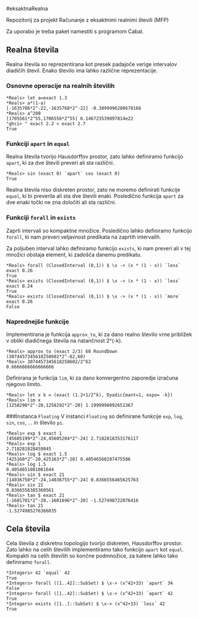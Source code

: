 #eksaktnaRealna

Repozitorij za projekt Računanje z eksaktnimi realnimi števili (MFP)

Za uporabo je treba paket namestiti s programom Cabal.

## Realna števila
Realna števila so reprezentirana kot presek padajoče verige intervalov diadičih števil. Enako število ima lahko različne reprezentacije.
### Osnovne operacije na realnih številih
```
*Reals> let a=exact 1.3
*Reals> a*(1-a)
[-1635786*2^-22,-1635768*2^-22] -0.3899996280670166
*Reals> a^200
[1705561*2^55,1706556*2^55] 6.146723539897814e22
"ghci> " exact 2.2 < exact 2.7
True
```
### Funkciji `apart` in `equal`
Realna števila tvorijo Hausdorffov prostor, zato lahko definiramo funkcijo `apart`, ki za dve števili preveri ali sta različni. 
```
*Reals> sin (exact 0) `apart` cos (exact 0)
True
```
Realna števila niso diskreten prostor, zato ne moremo definirati funkcije `equal`, ki bi preverila ali sta dve števili enaki. Posledično funkcija `apart` za dve enaki točki ne zna določiti ali sta različni.
### Funkciji `forall` in `exists`
Zaprti intervali so kompaktne množice. Posledično lahko definiramo funkcijo `forall`, ki nam preveri veljavnost predikata na zaprtih intervalih. 

Za poljuben interval lahko definiramo funkcijo `exists`, ki nam preveri ali v tej množici obstaja element, ki zadošča danemu predikatu.
```
*Reals> forall (ClosedInterval (0,1)) $ \x -> (x * (1 - x)) `less` exact 0.26
True
*Reals> exists (ClosedInterval (0,1)) $ \x -> (x * (1 - x)) `less` exact 0.24
True
*Reals> exists (ClosedInterval (0,1)) $ \x -> (x * (1 - x)) `more` exact 0.26
False
```
### Naprednejše funkcije
Implementirana je funkcija `approx_to`, ki za dano realno število vrne približek v obliki diadičnega števila na natančnost 2^(-k).
```
*Reals> approx_to (exact 2/3) 60 RoundDown
(3074457345618258602*2^-62,60)
*Reals> 3074457345618258602/2^62
0.6666666666666666
```
Definirana je funkcija `lim`, ki za dano konvergentno zaporedje izračuna njegovo limito. 
```
*Reals> let x k = (exact (1.2+1/2^k), Dyadic{mant=1, expo= -k})
*Reals> lim x
[1258290*2^-20,1258292*2^-20] 1.1999998092651367
```
###Instanca `Floating`
V instanci `Floating` so definirane funkcije `exp`, `log`, `sin`, `cos`, ... in število `pi`.
```
*Reals> exp $ exact 1
[45605199*2^-24,45605204*2^-24] 2.7182818353176117
*Reals> exp 1
2.718281828459045
*Reals> log $ exact 1.5
[425160*2^-20,425163*2^-20] 0.40546560287475586
*Reals> log 1.5
0.4054651081081644
*Reals> sin $ exact 21
[14036750*2^-24,14036755*2^-24] 0.8366556465625763
*Reals> sin 21
0.8366556385360561
*Reals> tan $ exact 21
[-1601701*2^-20,-1601696*2^-20] -1.527498722076416
*Reals> tan 21
-1.5274985276366035
```
## Cela števila
Cela števila z diskretno topologijo tvorijo diskreten, Hausdorffov prostor. Zato lahko na celih številih implementiramo tako funkcijo `apart` kot `equal`. Kompakti na celih številih so končne podmnožice, za katere lahko tako definiramo `forall`.
```
*Integers> 42 `equal` 42
True
*Integers> forall ([1..42]::SubSet) $ \x-> (x^42+33) `apart` 34
False
*Integers> forall ([1..42]::SubSet) $ \x-> (x^42+33) `apart` 42
True
*Integers> exists ([1..]::SubSet) $ \x-> (x^42+33) `less` 42
True
```
